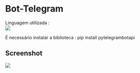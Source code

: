 # Bot-Telegram

Linguagem utilizada : <br>
<img src="https://img.shields.io/badge/Python-3776AB?style=for-the-badge&logo=python&logoColor=white">


É necessário instalar a biblioteca : pip install pytelegrambotapi

## Screenshot

<img src="https://uploaddeimagens.com.br/images/003/392/840/original/botTelegram.png?1629581144"/>
